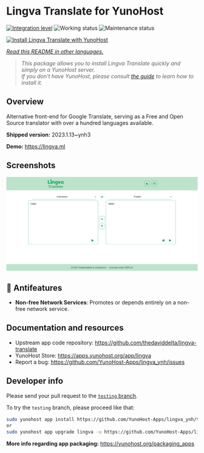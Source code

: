 <!--
N.B.: This README was automatically generated by <https://github.com/YunoHost/apps/tree/master/tools/readme_generator>
It shall NOT be edited by hand.
-->

# Lingva Translate for YunoHost

[![Integration level](https://apps.yunohost.org/badge/integration/lingva)](https://ci-apps.yunohost.org/ci/apps/lingva/)
![Working status](https://apps.yunohost.org/badge/state/lingva)
![Maintenance status](https://apps.yunohost.org/badge/maintained/lingva)

[![Install Lingva Translate with YunoHost](https://install-app.yunohost.org/install-with-yunohost.svg)](https://install-app.yunohost.org/?app=lingva)

*[Read this README in other languages.](./ALL_README.md)*

> *This package allows you to install Lingva Translate quickly and simply on a YunoHost server.*  
> *If you don't have YunoHost, please consult [the guide](https://yunohost.org/install) to learn how to install it.*

## Overview

Alternative front-end for Google Translate, serving as a Free and Open Source translator with over a hundred languages available.


**Shipped version:** 2023.1.13~ynh3

**Demo:** <https://lingva.ml>

## Screenshots

![Screenshot of Lingva Translate](./doc/screenshots/lingva-id-en.png)

## :red_circle: Antifeatures

- **Non-free Network Services**: Promotes or depends entirely on a non-free network service.

## Documentation and resources

- Upstream app code repository: <https://github.com/thedaviddelta/lingva-translate>
- YunoHost Store: <https://apps.yunohost.org/app/lingva>
- Report a bug: <https://github.com/YunoHost-Apps/lingva_ynh/issues>

## Developer info

Please send your pull request to the [`testing` branch](https://github.com/YunoHost-Apps/lingva_ynh/tree/testing).

To try the `testing` branch, please proceed like that:

```bash
sudo yunohost app install https://github.com/YunoHost-Apps/lingva_ynh/tree/testing --debug
or
sudo yunohost app upgrade lingva -u https://github.com/YunoHost-Apps/lingva_ynh/tree/testing --debug
```

**More info regarding app packaging:** <https://yunohost.org/packaging_apps>

